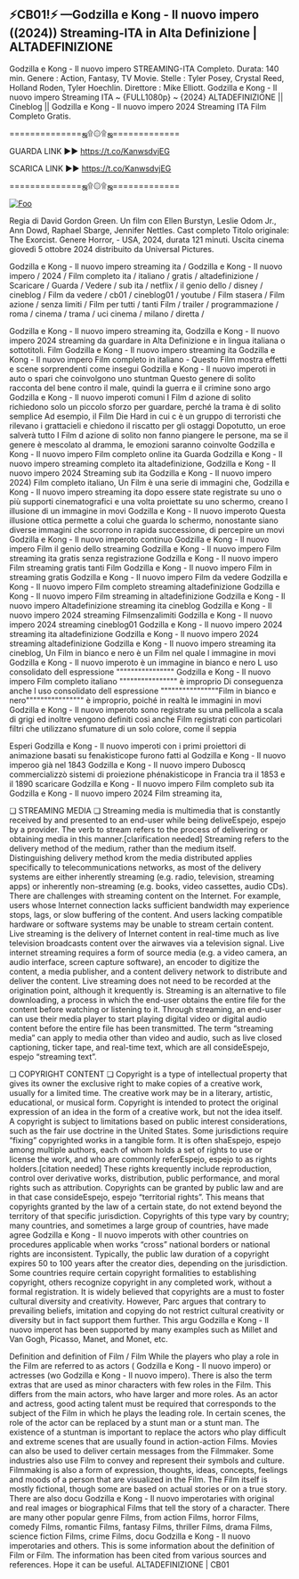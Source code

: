 ## ⚡CB01!⚡ —Godzilla e Kong - Il nuovo impero ((2024)) Streaming-ITA in Alta Definizione | ALTADEFINIZIONE

Godzilla e Kong - Il nuovo impero STREAMING-ITA Completo. Durata: 140 min. Genere : Action, Fantasy, TV Movie. Stelle : Tyler Posey, Crystal Reed, Holland Roden, Tyler Hoechlin. Direttore : Mike Elliott. Godzilla e Kong - Il nuovo impero Streaming ITA ~ {FULL1080p} ~ {2024} ALTADEFINIZIONE || Cineblog || Godzilla e Kong - Il nuovo impero 2024 Streaming ITA Film Completo Gratis.

==============ஜ۩۞۩ஜ=============

GUARDA LINK ►► https://t.co/KanwsdvjEG

SCARICA LINK ►► https://t.co/KanwsdvjEG

==============ஜ۩۞۩ஜ=============

<p dir="auto"><a href="https://t.co/iQ3QRPWNNe" rel="nofollow"><img src="https://camo.githubusercontent.com/917e6ed5c302499242165dcc02bdbce85c075fd21b35918eb9c0b771855261b8/68747470733a2f2f7374617469632e7769787374617469632e636f6d2f6d656469612f6232343966395f61646163386637306662336634356238383639313639366337376465313866337e6d76322e676966" alt="Foo" style="max-width: 100%;"></a></p>

Regia di David Gordon Green. Un film con Ellen Burstyn, Leslie Odom Jr., Ann Dowd, Raphael Sbarge, Jennifer Nettles. Cast completo Titolo originale: The Exorcist. Genere Horror, - USA, 2024, durata 121 minuti. Uscita cinema giovedì 5 ottobre 2024 distribuito da Universal Pictures.

Godzilla e Kong - Il nuovo impero streaming ita / Godzilla e Kong - Il nuovo impero / 2024 / Film completo ita / italiano / gratis / altadefinizione / Scaricare / Guarda / Vedere / sub ita / netflix / il genio dello / disney / cineblog / Film da vedere / cb01 / cineblog01 / youtube / Film stasera / Film azione / senza limiti / Film per tutti / tanti Film / trailer / programmazione / roma / cinema / trama / uci cinema / milano / diretta /

Godzilla e Kong - Il nuovo impero streaming ita, Godzilla e Kong - Il nuovo impero 2024 streaming da guardare in Alta Definizione e in lingua italiana o sottotitoli. Film Godzilla e Kong - Il nuovo impero streaming ita Godzilla e Kong - Il nuovo impero Film completo in italiano - Questo Film mostra effetti e scene sorprendenti come insegui Godzilla e Kong - Il nuovo imperoti in auto o spari che coinvolgono uno stuntman Questo genere di solito racconta del bene contro il male, quindi la guerra e il crimine sono argo Godzilla e Kong - Il nuovo imperoti comuni I Film d azione di solito richiedono solo un piccolo sforzo per guardare, perché la trama è di solito semplice Ad esempio, il Film Die Hard in cui c è un gruppo di terroristi che rilevano i grattacieli e chiedono il riscatto per gli ostaggi Dopotutto, un eroe salverà tutto I Film d azione di solito non fanno piangere le persone, ma se il genere è mescolato al dramma, le emozioni saranno coinvolte Godzilla e Kong - Il nuovo impero Film completo online ita Guarda Godzilla e Kong - Il nuovo impero streaming completo ita altadefinizione, Godzilla e Kong - Il nuovo impero 2024 Streaming sub ita Godzilla e Kong - Il nuovo impero 2024) Film completo italiano, Un Film è una serie di immagini che, Godzilla e Kong - Il nuovo impero streaming ita dopo essere state registrate su uno o più supporti cinematografici e una volta proiettate su uno schermo, creano l illusione di un immagine in movi Godzilla e Kong - Il nuovo imperoto Questa illusione ottica permette a colui che guarda lo schermo, nonostante siano diverse immagini che scorrono in rapida successione, di percepire un movi Godzilla e Kong - Il nuovo imperoto continuo Godzilla e Kong - Il nuovo impero Film il genio dello streaming Godzilla e Kong - Il nuovo impero Film streaming ita gratis senza registrazione Godzilla e Kong - Il nuovo impero Film streaming gratis tanti Film Godzilla e Kong - Il nuovo impero Film in streaming gratis Godzilla e Kong - Il nuovo impero Film da vedere Godzilla e Kong - Il nuovo impero Film completo streaming altadefinizione Godzilla e Kong - Il nuovo impero Film streaming in altadefinizione Godzilla e Kong - Il nuovo impero Altadefinizione streaming ita cineblog Godzilla e Kong - Il nuovo impero 2024 streaming Filmsenzalimiti Godzilla e Kong - Il nuovo impero 2024 streaming cineblog01 Godzilla e Kong - Il nuovo impero 2024 streaming ita altadefinizione Godzilla e Kong - Il nuovo impero 2024 streaming altadefinizione Godzilla e Kong - Il nuovo impero streaming ita cineblog, Un Film in bianco e nero è un Film nel quale l immagine in movi Godzilla e Kong - Il nuovo imperoto è un immagine in bianco e nero L uso consolidato dell espressione """""""""""""""" Godzilla e Kong - Il nuovo impero Film completo italiano """""""""""""""" è improprio Di conseguenza anche l uso consolidato dell espressione """"""""""""""""Film in bianco e nero"""""""""""""""" è improprio, poiché in realtà le immagini in movi Godzilla e Kong - Il nuovo imperoto sono registrate su una pellicola a scala di grigi ed inoltre vengono definiti così anche Film registrati con particolari filtri che utilizzano sfumature di un solo colore, come il seppia

Esperi Godzilla e Kong - Il nuovo imperoti con i primi proiettori di animazione basati su fenakisticope furono fatti al Godzilla e Kong - Il nuovo imperoo già nel 1843 Godzilla e Kong - Il nuovo impero Duboscq commercializzò sistemi di proiezione phénakisticope in Francia tra il 1853 e il 1890 scaricare Godzilla e Kong - Il nuovo impero Film completo sub ita Godzilla e Kong - Il nuovo impero 2024 Film streaming ita,

❏ STREAMING MEDIA ❏ Streaming media is multimedia that is constantly received by and presented to an end-user while being deliveEspejo, espejo by a provider. The verb to stream refers to the process of delivering or obtaining media in this manner.[clarification needed] Streaming refers to the delivery method of the medium, rather than the medium itself. Distinguishing delivery method krom the media distributed applies specifically to telecommunications networks, as most of the delivery systems are either inherently streaming (e.g. radio, television, streaming apps) or inherently non-streaming (e.g. books, video cassettes, audio CDs). There are challenges with streaming content on the Internet. For example, users whose Internet connection lacks sufficient bandwidth may experience stops, lags, or slow buffering of the content. And users lacking compatible hardware or software systems may be unable to stream certain content. Live streaming is the delivery of Internet content in real-time much as live television broadcasts content over the airwaves via a television signal. Live internet streaming requires a form of source media (e.g. a video camera, an audio interface, screen capture software), an encoder to digitize the content, a media publisher, and a content delivery network to distribute and deliver the content. Live streaming does not need to be recorded at the origination point, although it krequently is. Streaming is an alternative to file downloading, a process in which the end-user obtains the entire file for the content before watching or listening to it. Through streaming, an end-user can use their media player to start playing digital video or digital audio content before the entire file has been transmitted. The term “streaming media” can apply to media other than video and audio, such as live closed captioning, ticker tape, and real-time text, which are all consideEspejo, espejo “streaming text”.

❏ COPYRIGHT CONTENT ❏ Copyright is a type of intellectual property that gives its owner the exclusive right to make copies of a creative work, usually for a limited time. The creative work may be in a literary, artistic, educational, or musical form. Copyright is intended to protect the original expression of an idea in the form of a creative work, but not the idea itself. A copyright is subject to limitations based on public interest considerations, such as the fair use doctrine in the United States. Some jurisdictions require “fixing” copyrighted works in a tangible form. It is often shaEspejo, espejo among multiple authors, each of whom holds a set of rights to use or license the work, and who are commonly referEspejo, espejo to as rights holders.[citation needed] These rights krequently include reproduction, control over derivative works, distribution, public performance, and moral rights such as attribution. Copyrights can be granted by public law and are in that case consideEspejo, espejo “territorial rights”. This means that copyrights granted by the law of a certain state, do not extend beyond the territory of that specific jurisdiction. Copyrights of this type vary by country; many countries, and sometimes a large group of countries, have made agree Godzilla e Kong - Il nuovo imperots with other countries on procedures applicable when works “cross” national borders or national rights are inconsistent. Typically, the public law duration of a copyright expires 50 to 100 years after the creator dies, depending on the jurisdiction. Some countries require certain copyright formalities to establishing copyright, others recognize copyright in any completed work, without a formal registration. It is widely believed that copyrights are a must to foster cultural diversity and creativity. However, Parc argues that contrary to prevailing beliefs, imitation and copying do not restrict cultural creativity or diversity but in fact support them further. This argu Godzilla e Kong - Il nuovo imperot has been supported by many examples such as Millet and Van Gogh, Picasso, Manet, and Monet, etc.

Definition and definition of Film / Film While the players who play a role in the Film are referred to as actors ( Godzilla e Kong - Il nuovo impero) or actresses (wo Godzilla e Kong - Il nuovo impero). There is also the term extras that are used as minor characters with few roles in the Film. This differs from the main actors, who have larger and more roles. As an actor and actress, good acting talent must be required that corresponds to the subject of the Film in which he plays the leading role. In certain scenes, the role of the actor can be replaced by a stunt man or a stunt man. The existence of a stuntman is important to replace the actors who play difficult and extreme scenes that are usually found in action-action Films. Movies can also be used to deliver certain messages from the Filmmaker. Some industries also use Film to convey and represent their symbols and culture. Filmmaking is also a form of expression, thoughts, ideas, concepts, feelings and moods of a person that are visualized in the Film. The Film itself is mostly fictional, though some are based on actual stories or on a true story. There are also docu Godzilla e Kong - Il nuovo imperotaries with original and real images or biographical Films that tell the story of a character. There are many other popular genre Films, from action Films, horror Films, comedy Films, romantic Films, fantasy Films, thriller Films, drama Films, science fiction Films, crime Films, docu Godzilla e Kong - Il nuovo imperotaries and others. This is some information about the definition of Film or Film. The information has been cited from various sources and references. Hope it can be useful. ALTADEFINIZIONE | CB01
